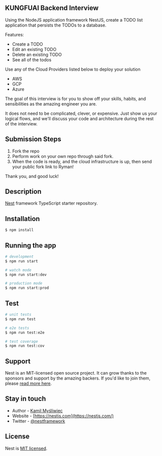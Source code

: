 
## KUNGFUAI Backend Interview

Using the NodeJS application framework NestJS, create a TODO list application that persists the TODOs to a database. 

Features:
- Create a TODO
- Edit an existing TODO
- Delete an existing TODO
- See all of the todos

Use any of the Cloud Providers listed below to deploy your solution

- AWS
- GCP
- Azure

The goal of this interview is for you to show off your skills, habits, and sensibilities as the amazing engineer you are.

It does not need to be complicated, clever, or expensive. Just show us your logical flows, and we'll discuss your code and
architecture during the rest of the interview.

## Submission Steps
1. Fork the repo
2. Perform work on your own repo through said fork.
3. When the code is ready, and the cloud infrastructure is up, then send your public fork link to Ryman!

Thank you, and good luck!

## Description

[Nest](https://github.com/nestjs/nest) framework TypeScript starter repository.

## Installation

```bash
$ npm install
```

## Running the app

```bash
# development
$ npm run start

# watch mode
$ npm run start:dev

# production mode
$ npm run start:prod
```

## Test

```bash
# unit tests
$ npm run test

# e2e tests
$ npm run test:e2e

# test coverage
$ npm run test:cov
```

## Support

Nest is an MIT-licensed open source project. It can grow thanks to the sponsors and support by the amazing backers. If you'd like to join them, please [read more here](https://docs.nestjs.com/support).

## Stay in touch

- Author - [Kamil Myśliwiec](https://kamilmysliwiec.com)
- Website - [https://nestjs.com](https://nestjs.com/)
- Twitter - [@nestframework](https://twitter.com/nestframework)

## License

  Nest is [MIT licensed](LICENSE).
